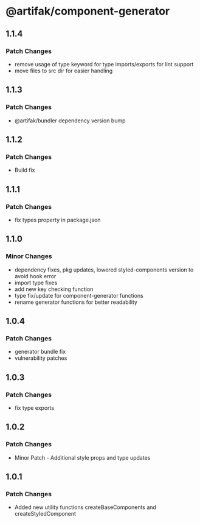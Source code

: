 # @artifak/component-generator

## 1.1.4

### Patch Changes

- remove usage of type keyword for type imports/exports for lint support
- move files to src dir for easier handling

## 1.1.3

### Patch Changes

- @artifak/bundler dependency version bump

## 1.1.2

### Patch Changes

- Build fix

## 1.1.1

### Patch Changes

- fix types property in package.json

## 1.1.0

### Minor Changes

- dependency fixes, pkg updates, lowered styled-components version to avoid hook error
- import type fixes
- add new key checking function
- type fix/update for component-generator functions
- rename generator functions for better readability

## 1.0.4

### Patch Changes

- generator bundle fix
- vulnerability patches

## 1.0.3

### Patch Changes

- fix type exports

## 1.0.2

### Patch Changes

- Minor Patch - Additional style props and type updates

## 1.0.1

### Patch Changes

- Added new utility functions createBaseComponents and createStyledComponent
